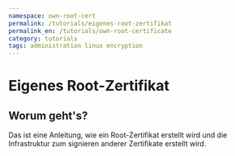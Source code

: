 ```yaml
---
namespace: own-root-cert
permalink: /tutorials/eigenes-root-zertifikat
permalink_en: /tutorials/own-root-certificate
category: tutorials
tags: administration linux encryption
---
```


# Eigenes Root-Zertifikat

## Worum geht's?

Das ist eine Anleitung, wie ein Root-Zertifikat erstellt wird und die Infrastruktur zum signieren anderer Zertifikate erstellt wird.
